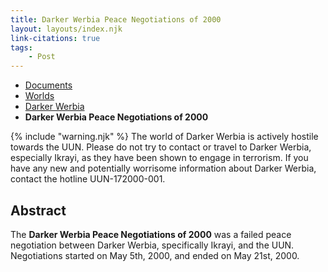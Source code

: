```yaml
---
title: Darker Werbia Peace Negotiations of 2000
layout: layouts/index.njk
link-citations: true
tags:
    - Post
---
```


<nav class="text-sm breadcrumbs pb-5">
    <ul>
        <li><a href="/docs">Documents</a></li>
        <li><a href="/docs/world">Worlds</a></li>
        <li><a href="/docs/world/dwerbia">Darker Werbia</a></li>
        <li><b>Darker Werbia Peace Negotiations of 2000</b></li>
    </ul>
</nav>

<div class="alert alert-error shadow-lg">
    <div>
        {% include "warning.njk" %}
        <span>
        The world of Darker Werbia is actively hostile towards the UUN. Please do not try to contact or travel to Darker Werbia, especially Ikrayi, as they have been shown to engage in terrorism. If you have any new and potentially worrisome information about Darker Werbia, contact the hotline UUN-172000-001.
        </span>
    </div>
</div>

## Abstract

The **Darker Werbia Peace Negotiations of 2000** was a failed peace negotiation between Darker Werbia, specifically Ikrayi, and the UUN. Negotiations started on May 5th, 2000, and ended on May 21st, 2000.